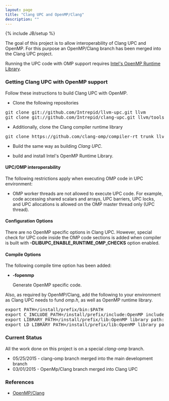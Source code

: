 ```yaml
---
layout: page
title: "Clang UPC and OpenMP/Clang"
description: ""
---
```

{% include JB/setup %}

The goal of this project is to allow interoperability of Clang UPC and
OpenMP.  For this purpose an OpenMP/Clang branch has been merged into
the Clang UPC project.

Running the UPC code with OMP support requires
[Intel's OpenMP Runtime Library](http://openmp.llvm.org/).

### Getting Clang UPC with OpenMP support

Follow these instructions to build Clang UPC with OpenMP.

* Clone the following repositories
<pre>
git clone git://github.com/Intrepid/llvm-upc.git llvm
git clone git://github.com/Intrepid/clang-upc.git llvm/tools/clang
</pre>

* Additionally, clone the Clang compiler runtime library
<pre>
git clone https://github.com/clang-omp/compiler-rt_trunk llvm/projects/compiler-rt
</pre>

* Build the same way as building _Clang UPC_.

* build and install Intel's OpenMP Runtime Library.

#### UPC/OMP interoperability

The following restrictions apply when executing OMP code in UPC environment:

* OMP worker threads are not allowed to execute UPC code.  For example, code
accessing shared scalars and arrays, UPC barriers, UPC locks, and UPC
allocations is allowed on the OMP master thread only (UPC thread).

#### Configuration Options

There are no OpenMP specific options in Clang UPC.  However, special check for
UPC code inside the OMP code sections is added when compiler is built with
__-DLIBUPC_ENABLE_RUNTIME_OMP_CHECKS__ option enabled.

#### Compile Options

The following compile time option has been added:

* __-fopenmp__

  Generate OpenMP specific code.

Also, as required by OpenMP/Clang, add the following to your environment as Clang UPC
needs to fund _omp.h_, as well as OpenMP runtime library.

<pre>
export PATH=/install/prefix/bin:$PATH
export C_INCLUDE_PATH=/install/prefix/include:OpenMP include path:$C_INCLUDE_PATH
export LIBRARY_PATH=/install/prefix/lib:OpenMP library path:$LIBRARY_PATH
export LD_LIBRARY_PATH=/install/prefix/lib:OpenMP library path:$LD_LIBRARY_PATH
</pre>

### Current Status

All the work done on this project is on a special _clang-omp_ branch.

* 05/25/2015 - clang-omp branch merged into the main development branch
* 03/01/2015 - OpenMp/Clang branch merged into Clang UPC

### References

* [OpenMP/Clang](https://clang-omp.github.io/)
